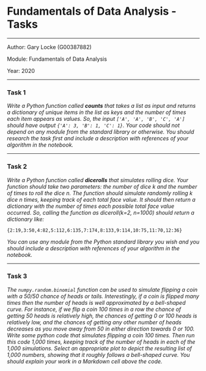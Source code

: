 # Fundamentals of Data Analysis - Tasks
***
Author: Gary Locke (G00387882)

Module: Fundamentals of Data Analysis

Year: 2020
***
### Task 1

*Write a Python function called **counts** that takes a list as input and returns a dictionary of unique items in the list as keys and the number of times each item appears as values. So, the input ```['A', 'A', 'B', 'C', 'A']``` should have output ```{'A': 3, 'B': 1, 'C': 1}```. Your code should not depend on any module from the standard library or otherwise. You should research the task first and include a description with references of your algorithm in the notebook.*
***
### Task 2

*Write a Python function called **dicerolls** that simulates rolling dice. Your function should take two parameters: the number of dice k and the number of times to roll the dice n. The function should simulate randomly rolling k dice n times, keeping track of each total face value. It should then return a dictionary with the number of times each possible total face value occurred. So, calling the function as diceroll(k=2, n=1000) should return a dictionary like:*

```{2:19,3:50,4:82,5:112,6:135,7:174,8:133,9:114,10:75,11:70,12:36}```

*You can use any module from the Python standard library you wish and you should include a description with references of your algorithm in the notebook.*
***
### Task 3

*The ```numpy.random.binomial``` function can be used to simulate flipping a coin with a 50/50 chance of heads or tails. Interestingly, if a coin is flipped many times then the number of heads is well approximated by a bell-shaped curve. For instance, if we flip a coin 100 times in a row the chance of getting 50 heads is relatively high, the chances of getting 0 or 100 heads is relatively low, and the chances of getting any other number of heads decreases as you move away from 50 in either direction towards 0 or 100. Write some python code that simulates flipping a coin 100 times. Then run this code 1,000 times, keeping track of the number of heads in each of the 1,000 simulations. Select an appropriate plot to depict the resulting list of 1,000 numbers, showing that it roughly follows a bell-shaped curve. You should explain your work in a Markdown cell above the code.*